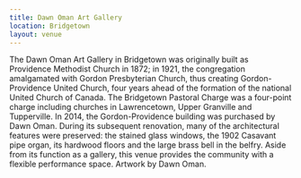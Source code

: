 ```yaml
---
title: Dawn Oman Art Gallery
location: Bridgetown
layout: venue
---
```


The Dawn Oman Art Gallery in Bridgetown was originally built as Providence Methodist Church in 1872; in 1921, the congregation amalgamated with Gordon Presbyterian Church, thus creating Gordon-Providence United Church, four years ahead of the formation of the national United Church of Canada. The Bridgetown Pastoral Charge was a four-point charge including churches in Lawrencetown, Upper Granville and Tupperville. In 2014, the Gordon-Providence building was purchased by Dawn Oman. During its subsequent renovation, many of the architectural features were preserved: the stained glass windows, the 1902 Casavant pipe organ, its hardwood floors and the large brass bell in the belfry. Aside from its function as a gallery, this venue provides the community with a flexible performance space. Artwork by Dawn Oman.